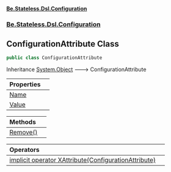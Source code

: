 #### [Be.Stateless.Dsl.Configuration](README.md 'README')
### [Be.Stateless.Dsl.Configuration](Be.Stateless.Dsl.Configuration.md 'Be.Stateless.Dsl.Configuration')

## ConfigurationAttribute Class

```csharp
public class ConfigurationAttribute
```

Inheritance [System.Object](https://docs.microsoft.com/en-us/dotnet/api/System.Object 'System.Object') &#129106; ConfigurationAttribute

| Properties | |
| :--- | :--- |
| [Name](ConfigurationAttribute.Name.md 'Be.Stateless.Dsl.Configuration.ConfigurationAttribute.Name') | |
| [Value](ConfigurationAttribute.Value.md 'Be.Stateless.Dsl.Configuration.ConfigurationAttribute.Value') | |

| Methods | |
| :--- | :--- |
| [Remove()](ConfigurationAttribute.Remove().md 'Be.Stateless.Dsl.Configuration.ConfigurationAttribute.Remove()') | |

| Operators | |
| :--- | :--- |
| [implicit operator XAttribute(ConfigurationAttribute)](ConfigurationAttribute.implicitoperatorXAttribute(ConfigurationAttribute).md 'Be.Stateless.Dsl.Configuration.ConfigurationAttribute.op_Implicit System.Xml.Linq.XAttribute(Be.Stateless.Dsl.Configuration.ConfigurationAttribute)') | |
